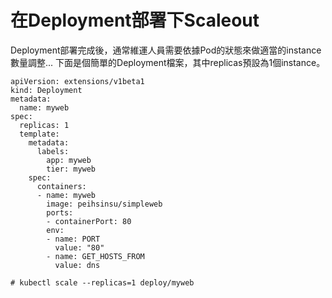 # 在Deployment部署下Scaleout

Deployment部署完成後，通常維運人員需要依據Pod的狀態來做適當的instance數量調整... 下面是個簡單的Deployment檔案，其中replicas預設為1個instance。

```
apiVersion: extensions/v1beta1
kind: Deployment
metadata:
  name: myweb
spec:
  replicas: 1
  template:
    metadata:
      labels:
        app: myweb
        tier: myweb
    spec:
      containers:
      - name: myweb
        image: peihsinsu/simpleweb
        ports:
        - containerPort: 80
        env:
        - name: PORT
          value: "80"
        - name: GET_HOSTS_FROM
          value: dns
```

```
# kubectl scale --replicas=1 deploy/myweb
```